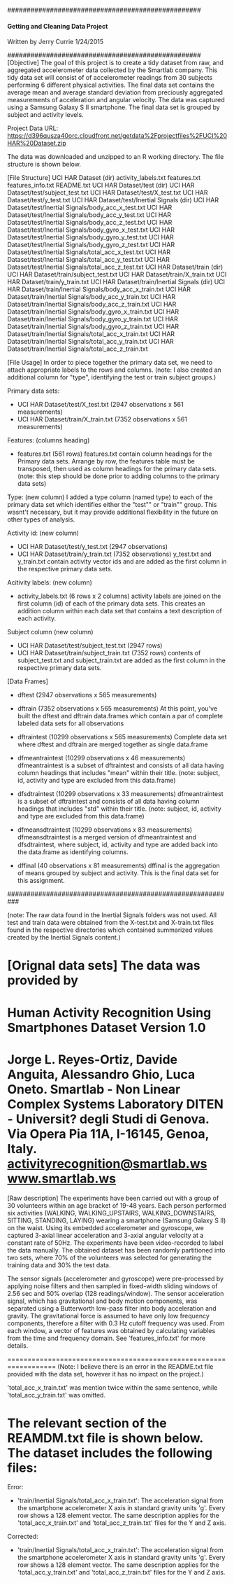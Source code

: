 ##################################################
#### Getting and Cleaning Data Project ###########
Written by Jerry Currie 1/24/2015

##################################################
[Objective]
The goal of this project is to create a tidy dataset from raw, 
and aggregated accelerometer data collected by the
Smartlab company. This tidy data set will consist of
of accelerometer readings from 30 subjects
performing 6 different physical activities. The final
data set contains the average mean and average standard deviation
from preciously aggregated measurements of acceleration and 
angular velocity. The data was captured using a Samsung Galaxy S II 
smartphone. The final data set is grouped by subject and activity 
levels.  

Project Data URL:
https://d396qusza40orc.cloudfront.net/getdata%2Fprojectfiles%2FUCI%20HAR%20Dataset.zip 

The data was downloaded and unzipped to an R working directory. The file structure is
shown below. 
 
[File Structure]
UCI HAR Dataset (dir)
activity_labels.txt
features.txt
features_info.txt
README.txt
UCI HAR Dataset/test (dir)
UCI HAR Dataset/test/subject_test.txt
UCI HAR Dataset/test/X_test.txt
UCI HAR Dataset/test/y_test.txt
UCI HAR Dataset/test/Inertial Signals (dir)
UCI HAR Dataset/test/Inertial Signals/body_acc_x_test.txt
UCI HAR Dataset/test/Inertial Signals/body_acc_y_test.txt
UCI HAR Dataset/test/Inertial Signals/body_acc_z_test.txt
UCI HAR Dataset/test/Inertial Signals/body_gyro_x_test.txt
UCI HAR Dataset/test/Inertial Signals/body_gyro_y_test.txt
UCI HAR Dataset/test/Inertial Signals/body_gyro_z_test.txt
UCI HAR Dataset/test/Inertial Signals/total_acc_x_test.txt
UCI HAR Dataset/test/Inertial Signals/total_acc_y_test.txt
UCI HAR Dataset/test/Inertial Signals/total_acc_z_test.txt
UCI HAR Dataset/train (dir)
UCI HAR Dataset/train/subject_test.txt
UCI HAR Dataset/train/X_train.txt
UCI HAR Dataset/train/y_train.txt
UCI HAR Dataset/train/Inertial Signals (dir)
UCI HAR Dataset/train/Inertial Signals/body_acc_x_train.txt
UCI HAR Dataset/train/Inertial Signals/body_acc_y_train.txt
UCI HAR Dataset/train/Inertial Signals/body_acc_z_train.txt
UCI HAR Dataset/train/Inertial Signals/body_gyro_x_train.txt
UCI HAR Dataset/train/Inertial Signals/body_gyro_y_train.txt
UCI HAR Dataset/train/Inertial Signals/body_gyro_z_train.txt
UCI HAR Dataset/train/Inertial Signals/total_acc_x_train.txt
UCI HAR Dataset/train/Inertial Signals/total_acc_y_train.txt
UCI HAR Dataset/train/Inertial Signals/total_acc_z_train.txt

[File Usage]
In order to piece together the primary data set, we need to
attach appropriate labels to the rows and columns. 
(note: I also created an additional column for "type", identifying 
the test or train subject groups.)

Primary data sets:
* UCI HAR Dataset/test/X_test.txt  (2947 observations x 561 measurements)
* UCI HAR Dataset/train/X_train.txt  (7352 observations x 561 measurements)

Features: (columns heading)
* features.txt (561 rows)
features.txt contain column headings for the Primary data sets. Arrange by row,
the features table must be transposed, then used as column headings for the
primary data sets.
(note: this step should be done prior to adding columns to the primary data sets)

Type: (new column)
I added a type column (named type) to each of the primary data set which identifies either 
the "test"" or "train"" group. This wasnt't necessary, but it may provide additional 
flexibility in the future on other types of analysis.

Activity id: (new column)
* UCI HAR Dataset/test/y_test.txt (2947 observations)
* UCI HAR Dataset/train/y_train.txt (7352 observations)
y_test.txt and y_train.txt contain activity vector ids and
are added as the first column in the respective primary
data sets.

Acitivity labels: (new column)
* activity_labels.txt (6 rows x 2 columns)
activity labels are joined on the first column (id) of each
of the primary data sets. This creates an addition column within
each data set that contains a text description of each activity.

Subject column (new column)
* UCI HAR Dataset/test/subject_test.txt (2947 rows)
* UCI HAR Dataset/train/subject_train.txt (7352 rows)
contents of subject_test.txt and subject_train.txt are
added as the first column in the respective primary 
data sets. 

[Data Frames]
* dftest (2947 observations x 565 measurements)
* dftrain  (7352 observations x 565 measurements)
At this point, you've built the dftest and dftrain data.frames
which contain a par of complete labeled data sets for all 
observations

* dftraintest  (10299 observations x 565 measurements) 
Complete data set where dftest and dftrain are merged together
as single data.frame

* dfmeantraintest  (10299 observations x 46 measurements)  
dfmeantraintest is a subset of dftraintest and consists of all
data having column headings that includes "mean" within their title.
(note: subject, id, activity and type are excluded from this 
data.frame)


* dfsdtraintest  (10299 observations x 33 measurements) 
dfmeantraintest is a subset of dftraintest and consists of all
data having column headings that includes "std" within their title.
(note: subject, id, activity and type are excluded from this 
data.frame)

* dfmeansdtraintest  (10299 observations x 83 measurements) 
dfmeansdtraintest is a merged version of dfmeantraintest and dfsdtraintest, 
where subject, id, activity and type are added back into the
data.frame as identifying columns.

* dffinal (40 observations x 81 measurements) 
dffinal is the aggregation of means grouped by subject and activity.
This is the final data set for this assignment.


###########################################################

(note: The raw data found in the Inertial Signals folders was
not used. All test and train data were obtained from the
X-test.txt and X-train.txt files found in the respective
directories which contained summarized values created by
the Inertial Signals content.)


[Orignal data sets]
The data was provided by 
==================================================================
Human Activity Recognition Using Smartphones Dataset
Version 1.0
==================================================================
Jorge L. Reyes-Ortiz, Davide Anguita, Alessandro Ghio, Luca Oneto.
Smartlab - Non Linear Complex Systems Laboratory
DITEN - Universit? degli Studi di Genova.
Via Opera Pia 11A, I-16145, Genoa, Italy.
activityrecognition@smartlab.ws
www.smartlab.ws
==================================================================
[Raw description]
The experiments have been carried out with a group of 30 volunteers within an age bracket of 19-48 years. Each person performed six activities (WALKING, WALKING_UPSTAIRS, WALKING_DOWNSTAIRS, SITTING, STANDING, LAYING) wearing a smartphone (Samsung Galaxy S II) on the waist. Using its embedded accelerometer and gyroscope, we captured 3-axial linear acceleration and 3-axial angular velocity at a constant rate of 50Hz. The experiments have been video-recorded to label the data manually. The obtained dataset has been randomly partitioned into two sets, where 70% of the volunteers was selected for generating the training data and 30% the test data. 

The sensor signals (accelerometer and gyroscope) were pre-processed by applying noise filters and then sampled in fixed-width sliding windows of 2.56 sec and 50% overlap (128 readings/window). The sensor acceleration signal, which has gravitational and body motion components, was separated using a Butterworth low-pass filter into body acceleration and gravity. The gravitational force is assumed to have only low frequency components, therefore a filter with 0.3 Hz cutoff frequency was used. From each window, a vector of features was obtained by calculating variables from the time and frequency domain. See 'features_info.txt' for more details. 





==================================================================
(Note: I believe there is an error in the README.txt file provided with the data set, however it has no
impact on the project.)

'total_acc_x_train.txt' was mention twice within the same sentence, while 'total_acc_y_train.txt' was omitted.

The relevant section of the REAMDM.txt file is shown below.
The dataset includes the following files:
=========================================

Error:
- 'train/Inertial Signals/total_acc_x_train.txt': The acceleration signal from the smartphone accelerometer X axis in standard gravity units 'g'. Every row shows a 128 element vector. The same description applies for the 'total_acc_x_train.txt' and 'total_acc_z_train.txt' files for the Y and Z axis. 

Corrected:
- 'train/Inertial Signals/total_acc_x_train.txt': The acceleration signal from the smartphone accelerometer X axis in standard gravity units 'g'. Every row shows a 128 element vector. The same description applies for the 'total_acc_y_train.txt' and 'total_acc_z_train.txt' files for the Y and Z axis. 
